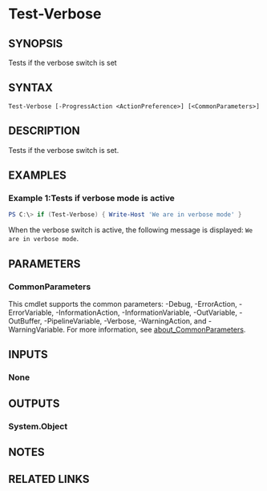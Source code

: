 ﻿---
external help file: EulandaConnect-help.xml
Module Name: EulandaConnect
online version: https://github.com/Eulanda/EulandaConnect/blob/master/docs/Test-Verbose.md
schema: 2.0.0
lastMod: 2024-03-19T06:27:26
---

# Test-Verbose

## SYNOPSIS
Tests if the verbose switch is set

## SYNTAX

```
Test-Verbose [-ProgressAction <ActionPreference>] [<CommonParameters>]
```

## DESCRIPTION
Tests if the verbose switch is set.

## EXAMPLES

### Example 1:Tests if verbose mode is active
```powershell
PS C:\> if (Test-Verbose) { Write-Host 'We are in verbose mode' }
```

When the verbose switch is active, the following message is displayed: `We are in verbose mode`.

## PARAMETERS


### CommonParameters
This cmdlet supports the common parameters: -Debug, -ErrorAction, -ErrorVariable, -InformationAction, -InformationVariable, -OutVariable, -OutBuffer, -PipelineVariable, -Verbose, -WarningAction, and -WarningVariable. For more information, see [about_CommonParameters](http://go.microsoft.com/fwlink/?LinkID=113216).

## INPUTS

### None

## OUTPUTS

### System.Object
## NOTES

## RELATED LINKS


